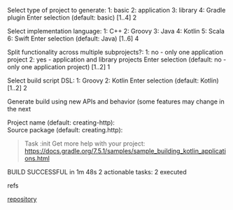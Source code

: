 Select type of project to generate:
  1: basic
  2: application
  3: library
  4: Gradle plugin
Enter selection (default: basic) [1..4]  2

Select implementation language:
  1: C++
  2: Groovy
  3: Java
  4: Kotlin
  5: Scala
  6: Swift
Enter selection (default: Java) [1..6] 4


Split functionality across multiple subprojects?:
  1: no - only one application project
  2: yes - application and library projects
Enter selection (default: no - only one application project) [1..2] 1

Select build script DSL:
  1: Groovy
  2: Kotlin
Enter selection (default: Kotlin) [1..2] 2

Generate build using new APIs and behavior (some features may change in the next

Project name (default: creating-http):     
Source package (default: creating.http): 

> Task :init
Get more help with your project: https://docs.gradle.org/7.5.1/samples/sample_building_kotlin_applications.html

BUILD SUCCESSFUL in 1m 48s
2 actionable tasks: 2 executed

refs

[repository](https://github.com/ktorio/ktor-documentation/blob/main/codeSnippets/snippets/tutorial-http-api/build.gradle.kts)
